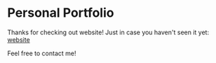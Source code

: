 # Personal Portfolio 

Thanks for checking out website! Just in case you haven't seen it yet: <a href="https://pangpangguy.github.io">website</a>

Feel free to contact me!
